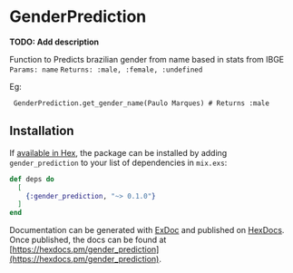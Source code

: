 # GenderPrediction

**TODO: Add description**

Function to Predicts brazilian gender from name 
based in stats from IBGE
 `Params: name`
 `Returns: :male, :female, :undefined`

 Eg: 
 
 ```
  GenderPrediction.get_gender_name(Paulo Marques) # Returns :male
 ```

## Installation

If [available in Hex](https://hex.pm/docs/publish), the package can be installed
by adding `gender_prediction` to your list of dependencies in `mix.exs`:

```elixir
def deps do
  [
    {:gender_prediction, "~> 0.1.0"}
  ]
end
```

Documentation can be generated with [ExDoc](https://github.com/elixir-lang/ex_doc)
and published on [HexDocs](https://hexdocs.pm). Once published, the docs can
be found at [https://hexdocs.pm/gender_prediction](https://hexdocs.pm/gender_prediction).

